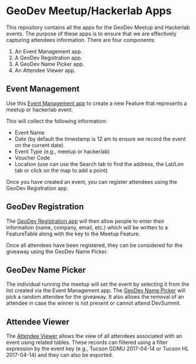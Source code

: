 # GeoDev Meetup/Hackerlab Apps

This repository contains all the apps for the GeoDev Meetup and Hackerlab events. The purpose of these apps is to ensure that we are effectively capturing attendees information.  There are four components:

1. An Event Management app.
2. A GeoDev Registration app.
3. A GeoDev Name Picker app.
4. An Attendee Viewer app. 

## Event Management
Use this [Event Management app](http://edn1.esri.com/eventmanagement/index.html) to create a new Feature that represents a meetup or hackerlab event.

This will collect the following information:
* Event Name
* Date (by default the timestamp is 12 am to ensure we record the event on the current date)
* Event Type (e.g., meetup or hackerlab)
* Voucher Code
* Location (use can use the Search tab to find the address, the Lat/Lon tab or click on the map to add a point)

Once you have created an event, you can register attendees using the GeoDev Registration app.

## GeoDev Registration
The [GeoDev Registration app](http://edn1.esri.com/meetup/register.html) will then allow people to enter their information (name, company, email, etc.) which will be written to a FeatureTable along with the key to the Meetup Feature.

Once all attendees have been registered, they can be considered for the giveaway using the GeoDev Name Picker.

## GeoDev Name Picker
The individual running the meetup will set the event by selecting it from the list created via the Event Management app.
The [GeoDev Name Picker](http://edn1.esri.com/meetup/winner.html#) will pick a random attendee for the giveaway. It also allows the removal of an attendee in case the winner is not present or cannot attend DevSummit.

## Attendee Viewer
The [Attendee Viewer](http://edn.maps.arcgis.com/apps/webappviewer/index.html?id=028e1ab825ab4b30bb8dea1bfd4ac5b9) allows the view of all attendees associated with an event using related tables. These records can filtered using a filter expression by the event key (e.g., Tucson GDMU 2017-04-14 or Tucson HL 2017-04-14) and they can also be exported. 